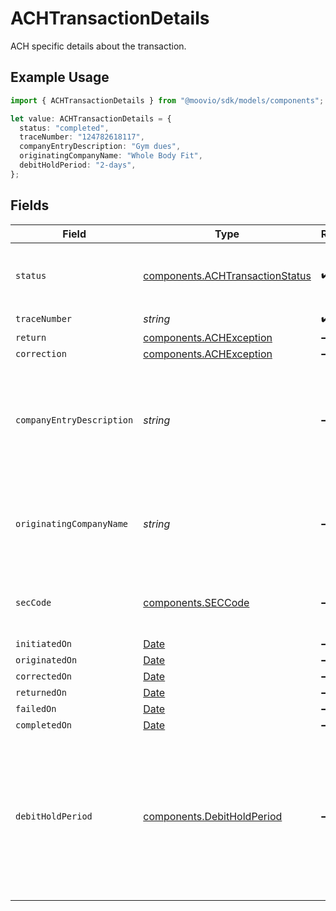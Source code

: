 # ACHTransactionDetails

ACH specific details about the transaction.

## Example Usage

```typescript
import { ACHTransactionDetails } from "@moovio/sdk/models/components";

let value: ACHTransactionDetails = {
  status: "completed",
  traceNumber: "124782618117",
  companyEntryDescription: "Gym dues",
  originatingCompanyName: "Whole Body Fit",
  debitHoldPeriod: "2-days",
};
```

## Fields

| Field                                                                                                                                       | Type                                                                                                                                        | Required                                                                                                                                    | Description                                                                                                                                 | Example                                                                                                                                     |
| ------------------------------------------------------------------------------------------------------------------------------------------- | ------------------------------------------------------------------------------------------------------------------------------------------- | ------------------------------------------------------------------------------------------------------------------------------------------- | ------------------------------------------------------------------------------------------------------------------------------------------- | ------------------------------------------------------------------------------------------------------------------------------------------- |
| `status`                                                                                                                                    | [components.ACHTransactionStatus](../../models/components/achtransactionstatus.md)                                                          | :heavy_check_mark:                                                                                                                          | Status of a transaction within the ACH lifecycle.                                                                                           |                                                                                                                                             |
| `traceNumber`                                                                                                                               | *string*                                                                                                                                    | :heavy_check_mark:                                                                                                                          | N/A                                                                                                                                         | 124782618117                                                                                                                                |
| `return`                                                                                                                                    | [components.ACHException](../../models/components/achexception.md)                                                                          | :heavy_minus_sign:                                                                                                                          | N/A                                                                                                                                         |                                                                                                                                             |
| `correction`                                                                                                                                | [components.ACHException](../../models/components/achexception.md)                                                                          | :heavy_minus_sign:                                                                                                                          | N/A                                                                                                                                         |                                                                                                                                             |
| `companyEntryDescription`                                                                                                                   | *string*                                                                                                                                    | :heavy_minus_sign:                                                                                                                          | An optional override of the default NACHA company entry description for a transfer.                                                         | Gym dues                                                                                                                                    |
| `originatingCompanyName`                                                                                                                    | *string*                                                                                                                                    | :heavy_minus_sign:                                                                                                                          | An optional override of the default NACHA company name for a transfer.                                                                      | Whole Body Fit                                                                                                                              |
| `secCode`                                                                                                                                   | [components.SECCode](../../models/components/seccode.md)                                                                                    | :heavy_minus_sign:                                                                                                                          | Code used to identify the ACH authorization method.                                                                                         |                                                                                                                                             |
| `initiatedOn`                                                                                                                               | [Date](https://developer.mozilla.org/en-US/docs/Web/JavaScript/Reference/Global_Objects/Date)                                               | :heavy_minus_sign:                                                                                                                          | N/A                                                                                                                                         |                                                                                                                                             |
| `originatedOn`                                                                                                                              | [Date](https://developer.mozilla.org/en-US/docs/Web/JavaScript/Reference/Global_Objects/Date)                                               | :heavy_minus_sign:                                                                                                                          | N/A                                                                                                                                         |                                                                                                                                             |
| `correctedOn`                                                                                                                               | [Date](https://developer.mozilla.org/en-US/docs/Web/JavaScript/Reference/Global_Objects/Date)                                               | :heavy_minus_sign:                                                                                                                          | N/A                                                                                                                                         |                                                                                                                                             |
| `returnedOn`                                                                                                                                | [Date](https://developer.mozilla.org/en-US/docs/Web/JavaScript/Reference/Global_Objects/Date)                                               | :heavy_minus_sign:                                                                                                                          | N/A                                                                                                                                         |                                                                                                                                             |
| `failedOn`                                                                                                                                  | [Date](https://developer.mozilla.org/en-US/docs/Web/JavaScript/Reference/Global_Objects/Date)                                               | :heavy_minus_sign:                                                                                                                          | N/A                                                                                                                                         |                                                                                                                                             |
| `completedOn`                                                                                                                               | [Date](https://developer.mozilla.org/en-US/docs/Web/JavaScript/Reference/Global_Objects/Date)                                               | :heavy_minus_sign:                                                                                                                          | N/A                                                                                                                                         |                                                                                                                                             |
| `debitHoldPeriod`                                                                                                                           | [components.DebitHoldPeriod](../../models/components/debitholdperiod.md)                                                                    | :heavy_minus_sign:                                                                                                                          | An optional override of your default ACH hold period in banking days. The hold period must be longer than or equal to your default setting. | 2-days                                                                                                                                      |